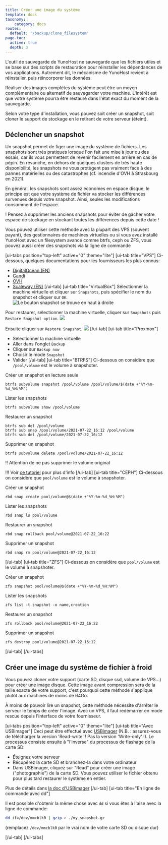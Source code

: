 ```yaml
---
title: Créer une image du système
template: docs
taxonomy:
    category: docs
routes:
  default: '/backup/clone_filesystem'
page-toc:
  active: true
  depth: 3
---
```

L'outil de sauvegarde de YunoHost ne sauvegarde que les fichiers utiles et se base sur des scripts de restauration pour réinstaller les dépendances de vos applications. Autrement dit, le mécanisme de YunoHost revient à réinstaller, puis réincorporer les données.

Réaliser des images complètes du système peut être un moyen complémentaire ou alternatif de sauvegarder votre machine. L'intérêt est que votre système pourra être restauré dans l'état exact du moment de la sauvegarde.

Selon votre type d'installation, vous pouvez soit créer un snapshot, soit cloner le support de stockage en le retirant de votre serveur (éteint).

## Déclencher un snapshot
Un snapshot permet de figer une image du système de fichiers. Les snapshots sont très pratiques lorsque l'on fait une mise à jour ou des essais, car ils vous permettent de revenir facilement en arrière en cas de pépin. En revanche, en dehors de quelques clusters de très haute disponibilité, les snapshots ne vous protègent pas vraiment face à des pannes matérielles ou des catastrophes (cf. incendie d'OVH à Strasbourg en 2021).

En général, les snapshots sont assez économes en espace disque, le principe est que votre système de fichier va stocker les différences survenues depuis votre snapshot. Ainsi, seules les modifications consomment de l'espace.

! Pensez à supprimer les anciens snapshots pour éviter de gâcher votre espace de stockage en stockant toutes les différences depuis cette date !

Vous pouvez utiliser cette méthode avec la plupart des VPS (souvent payant), des gestionnaires de machines virtuelles ou si vous avez installé YunoHost avec un filesystem avancé comme btrfs, ceph ou ZFS, vous pouvez aussi créer des snapshots via la ligne de commande

[ui-tabs position="top-left" active="0" theme="lite"]
[ui-tab title="VPS"]
Ci-dessous, quelques documentations pour les fournisseurs les plus connus:
 * [DigitalOcean (EN)](https://docs.digitalocean.com/products/images/snapshots/)
 * [Gandi](https://docs.gandi.net/fr/simple_hosting/operations_courantes/snapshots.html)
 * [OVH](https://docs.ovh.com/fr/vps/snapshot-vps/)
 * [Scaleway (EN)](https://www.scaleway.com/en/docs/backup-your-data-with-snapshots/)
[/ui-tab]
[ui-tab title="VirtualBox"]
Sélectionner la machine virtuelle et cliquer sur `Snapshots`, puis spécifier le nom du snapshot et cliquer sur `OK`.
![Le bouton snapshot se trouve en haut à droite](image://administrate/specific_use_cases/virtualbox-snapshot2.webp)

Pour restaurer, sélectionner la machine virtuelle, cliquer sur `Snapshots` puis `Restore Snapshot option`.
![](image://administrate/specific_use_cases/virtualbox-snapshot3.webp)

Ensuite cliquer sur `Restore Snapshot`.
![](image://administrate/specific_use_cases/virtualbox-snapshot4.webp)
[/ui-tab]
[ui-tab title="Proxmox"]

 * Sélectionner la machine virtuelle
 * Aller dans l'onglet `Backup`
 * Cliquer sur `Backup now`
 * Choisir le mode `Snapshot`
 * Valider
[/ui-tab]
[ui-tab title="BTRFS"]
Ci-dessous on considère que `/pool/volume` est le volume à snapshoter.

Créer un snapshot en lecture seule
```
btrfs subvolume snapshot /pool/volume /pool/volume/$(date +"%Y-%m-%d_%H:%M")
```

Lister les snapshots
```
btrfs subvolume show /pool/volume
```

Restaurer un snapshot
```
btrfs sub del /pool/volume
btrfs sub snap /pool/volume/2021-07-22_16:12 /pool/volume
btrfs sub del /pool/volume/2021-07-22_16:12
```

Supprimer un snapshot
```
btrfs subvolume delete /pool/volume/2021-07-22_16:12
```
!! Attention de ne pas supprimer le volume original

!!! Voir [ce tutoriel](https://www.linux.com/training-tutorials/how-create-and-manage-btrfs-snapshots-and-rollbacks-linux-part-2/) pour plus d'info
[/ui-tab]
[ui-tab title="CEPH"]
Ci-dessous on considère que `pool/volume` est le volume à snapshoter.

Créer un snapshot
```
rbd snap create pool/volume@$(date +"%Y-%m-%d_%H:%M")
```

Lister les snapshots
```
rbd snap ls pool/volume
```

Restaurer un snapshot
```
rbd snap rollback pool/volume@2021-07-22_16:22
```

Supprimer un snapshot
```
rbd snap rm pool/volume@2021-07-22_16:12
```
[/ui-tab]
[ui-tab title="ZFS"]
Ci-dessous on considère que `pool/volume` est le volume à snapshoter.

Créer un snapshot
```
zfs snapshot pool/volume@$(date +"%Y-%m-%d_%H:%M")
```

Lister les snapshots
```
zfs list -t snapshot -o name,creation
```

Restaurer un snapshot
```
zfs rollback pool/volume@2021-07-22_16:22
```

Supprimer un snapshot
```
zfs destroy pool/volume@2021-07-22_16:12
```

[/ui-tab]
[/ui-tabs]


## Créer une image du système de fichier à froid

Vous pouvez cloner votre support (carte SD, disque ssd, volume de VPS...) pour créer une image disque. Cette image avant compression sera de la taille exacte de votre support, c'est pourquoi cette méthode s'applique plutôt aux machines de moins de 64Go.

À moins de pouvoir lire un snapshot, cette méthode nécessite d'arrêter le serveur le temps de créer l'image. Avec un VPS, il faut redémarrer en mode rescue depuis l'interface de votre fournisseur.

[ui-tabs position="top-left" active="0" theme="lite"]
[ui-tab title="Avec USBimager"]
Ceci peut être effectué avec [USBimager](https://bztsrc.gitlab.io/usbimager/) (N.B. : assurez-vous de télécharger la version 'Read-write' ! Pas la version 'Write-only' !). Le processus consiste ensuite à "l'inverse" du processus de flashage de la carte SD:
- Éteignez votre serveur
- Récupérez la carte SD et branchez-la dans votre ordinateur
- Dans USBimager, cliquez sur "Read" pour créer une image ("photographie") de la carte SD. Vous pouvez utiliser le fichier obtenu pour plus tard restaurer le système en entier.

Plus de détails dans [la doc d'USBimager](https://gitlab.com/bztsrc/usbimager/#creating-backup-image-file-from-device)
[/ui-tab]
[ui-tab title="En ligne de commande avec dd"]

Il est possible d'obtenir la même chose avec `dd` si vous êtes à l'aise avec la ligne de commande:

```bash
dd if=/dev/mmcblk0 | gzip > ./my_snapshot.gz
```

(remplacez `/dev/mmcblk0` par le vrai nom de votre carte SD ou disque dur)

[/ui-tab]
[/ui-tabs]

